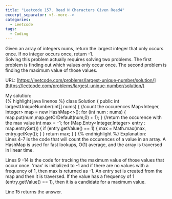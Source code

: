 ```yaml
---
title: "Leetcode 157. Read N Characters Given Read4"
excerpt_separator: <!--more-->
categories:
  - Leetcode
tags:
  - Coding
---
```

Given an array of integers nums, return the largest integer that only occurs once. If no integer occurs once, return -1.  
Solving this problem actually requires solving two problems. The first problem is finding out which values only occur once. The second problem is finding the maximum value of those values.

<!--more-->
URL: [https://leetcode.com/problems/largest-unique-number/solution/](https://leetcode.com/problems/largest-unique-number/solution/)

My solution:  
{% highlight java linenos %}
class Solution {
    public int largestUniqueNumber(int[] nums) {
        //count the occurences
        Map<Integer, Integer> map = new HashMap<>();
        for (int num : nums) {
            map.put(num,map.getOrDefault(num,0) + 1);
        }
        //return the occurence with the max value
        int max = -1;
        for (Map.Entry<Integer,Integer> entry : map.entrySet()) {
            if (entry.getValue() == 1) {
                max = Math.max(max, entry.getKey());
            }
        }
        return max;
    }
}
{% endhighlight %}
Explanation:  
Lines 4-7 is the code that will count the occurences of a value in an array. A HashMap is used for fast lookups, O(1) average, and the array is traversed in linear time.

Lines 9 -14 is the code for tracking the maximum value of those values that occur once. 'max' is initialized to -1 and if there are no values with a frequency of 1, then max is returned as -1. An entry set is created from the map and then it is traversed. If the value has a frequency of 1 (entry.getValue() == 1), then it is a candidate for a maximum value.

Line 15 returns the answer.